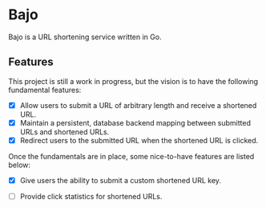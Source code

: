 # Bajo

Bajo is a URL shortening service written in Go.

## Features

This project is still a work in progress, but the vision is to have the following fundamental features:

- [x] Allow users to submit a URL of arbitrary length and receive a shortened URL.
- [x] Maintain a persistent, database backend mapping between submitted URLs and shortened URLs.
- [x] Redirect users to the submitted URL when the shortened URL is clicked.

Once the fundamentals are in place, some nice-to-have features are listed below:

- [x] Give users the ability to submit a custom shortened URL key.
- [ ] Provide click statistics for shortened URLs.

